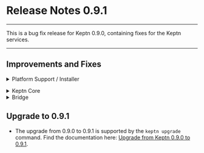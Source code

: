 # Release Notes 0.9.1


---

This is a bug fix release for Keptn 0.9.0, containing fixes for the Keptn services.

---

## Improvements and Fixes

<details><summary>Platform Support / Installer</summary>
<p>

- *Fixes:*
  * mongodb and mongodb-datastore killed because of OOM [#5196](https://github.com/keptn/keptn/issues/5196)

</p>
</details>


</p>
</details>

<details><summary>Keptn Core</summary>
<p>

- *Fixes:*
  * lighthouse-service: Print logs if configure monitoring fails [#5088](https://github.com/keptn/keptn/issues/5088)
  * Providing an invalid git token disables the access to the repository [#5064](https://github.com/keptn/keptn/issues/5064)
  * lighthouse-service: No error message when SLO parsing failed [#5130](https://github.com/keptn/keptn/issues/5130)
  * Unable to (re)register to Keptn's control plane [#4791](https://github.com/keptn/keptn/issues/4791)
  * Shipyard-controller: Every 10 seconds an error is produced with "could not load queued sequences" [#5138](https://github.com/keptn/keptn/issues/5138)
  * Error events from the lighthouse-service are shown even though "status": "succeeded" [#5170](https://github.com/keptn/keptn/issues/5170)
  * configuration-service: deleting a file on a specific stage or for specific service not possible [#5136](https://github.com/keptn/keptn/issues/5136)
  * shipyard-controller: Returns a 500 error if a triggered event is not found [#5132](https://github.com/keptn/keptn/issues/5132)


</p>
</details>

<details><summary>Bridge</summary>
<p>

- *Fixes:*
  * Bridge not grouping paused sequences correctly [#5154](https://github.com/keptn/keptn/issues/5154)
  * Bridge: Sequence screen does not get updated on project change if no sequence was triggered for a project [#5085](https://github.com/keptn/keptn/issues/5085)
  * Bridge: A failed sequence is shown as it would be running and cannot be aborted [#5137](https://github.com/keptn/keptn/issues/5137)
  * Bridge runs into some errors if a sequence for a service could not be found [#5172](https://github.com/keptn/keptn/issues/5172)
  * Project delete dialog is not closed [#5091](https://github.com/keptn/keptn/issues/5091)
  * Polling of a project does not stop [#5094](https://github.com/keptn/keptn/issues/5094)
  * Unread error event indicator for integrations is shown even if there aren't any [#5118](https://github.com/keptn/keptn/issues/5118)
  * Dashboard: Redirect after click on a service or a sequence does not work [#5126](https://github.com/keptn/keptn/issues/5126)
  * Bridge: If 401 for API token request is returned, endless redirect loop occurs [#5086](https://github.com/keptn/keptn/issues/5086)
  * Sequence is not displayed correctly if more than 100 events exist [#5056](https://github.com/keptn/keptn/issues/5056)

</p>
</details>

## Upgrade to 0.9.1

- The upgrade from 0.9.0 to 0.9.1 is supported by the `keptn upgrade` command. Find the documentation here: [Upgrade from Keptn 0.9.0 to 0.9.1](https://keptn.sh/docs/0.9.x/operate/upgrade/#upgrade-from-keptn-0-9-0-to-0-9-1).
